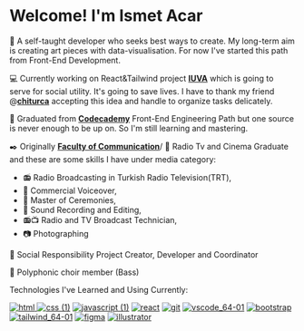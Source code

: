 # Welcome! I'm Ismet Acar

:seedling: A self-taught developer who seeks best ways to create. My long-term aim is creating art pieces with data-visualisation. For now I've started this path from Front-End Development.

:computer: Currently working on React&Tailwind project **[IUVA](https://github.com/chiturca/iuva)** which is going to serve for social utility. It's going to save lives. I have to thank my friend @**[chiturca](https://github.com/chiturca)** accepting this idea and handle to organize tasks delicately.

:dart: Graduated from **[Codecademy](https://www.codecademy.com)** Front-End Engineering Path but one source is never enough to be up on. So I'm still learning and mastering.

:black_nib: Originally **[Faculty of Communication](http://www.ilef.ankara.edu.tr/en/mainpage/)**/ :movie_camera: Radio Tv and Cinema Graduate and these are some skills I have under media category:

- :radio: Radio Broadcasting in Turkish Radio Television(TRT),
- :microphone: Commercial Voiceover,
- :tophat: Master of Ceremonies,
- :minidisc: Sound Recording and Editing,
- :radio::tv: Radio and TV Broadcast Technician,
- :camera: Photographing

🤝 Social Responsibility Project Creator, Developer and Coordinator

:musical_keyboard: Polyphonic choir member (Bass)

Technologies I've Learned and Using Currently:

[![html](https://github.com/acarismet/acarismet/assets/92929366/0c5222e6-8cbc-4467-b5af-56d8251edde4)
](https://developer.mozilla.org/en-US/docs/Web/HTML) [![css (1)](https://github.com/acarismet/acarsimet/assets/92929366/92549068-c08d-45a0-8cdd-a8b1bf35542e)](https://developer.mozilla.org/en-US/docs/Web/CSS) [![javascript (1)](https://github.com/acarismet/acarsimet/assets/92929366/9a6e08a8-ffd9-41c3-a4be-c736ac8e5708)](https://developer.mozilla.org/en-US/docs/Web/JavaScript) [![react](https://github.com/acarismet/acarsimet/assets/92929366/687f8a65-c537-469d-b3b8-2389b163373c)](https://react.dev/learn) [![git](https://github.com/acarismet/acarsimet/assets/92929366/71955f68-8f9e-4660-9113-a099b9c2b4fb)](https://git-scm.com) [![vscode_64-01](https://github.com/acarismet/acarsimet/assets/92929366/87e02c22-5d51-409b-b4f5-744656dce080)](https://code.visualstudio.com) [![bootstrap](https://github.com/acarismet/acarsimet/assets/92929366/f721b694-c60a-4c1d-88c9-423cf7803011)](https://getbootstrap.com) [![tailwind_64-01](https://github.com/acarismet/acarsimet/assets/92929366/f07a9a1e-826c-4910-85f0-e2e710d23869)](https://tailwindui.com/?ref=top) [![figma](https://github.com/acarismet/acarsimet/assets/92929366/15861594-75a4-4b32-bbf0-4471c6adba88)](https://www.figma.com) [![illustrator](https://github.com/acarismet/acarsimet/assets/92929366/928bdade-ea11-4259-a787-1948ca130829)](https://www.adobe.com/products/illustrator.html)
